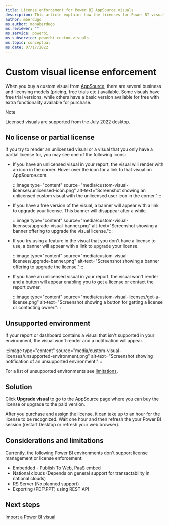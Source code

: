 ```yaml
---
title: License enforcement for Power BI AppSource visuals
description: This article explains how the licenses for Power BI visuals purchased on AppSource are enforced.
author: mberdugo
ms.author: monaberdugo
ms.reviewer: ""
ms.service: powerbi
ms.subservice: powerbi-custom-visuals
ms.topic: conceptual
ms.date: 07/17/2022
---
```


# Custom visual license enforcement

When you buy a custom visual from [AppSource](https://appsource.microsoft.com/marketplace/apps?product=power-bi-visuals), there are several business and licensing models (pricing, free trials etc.) available. Some visuals have free trial versions, while others have a basic version available for free with extra functionality available for purchase.

>[!NOTE]
>Licensed visuals are supported from the July 2022 desktop.

## No license or partial license

If you try to render an unlicensed visual or a visual that you only have a partial license for, you may see one of the following icons:

* If you have an unlicensed visual in your report, the visual will render with an icon in the corner. Hover over the icon for a link to that visual on AppSource.com.

  :::image type="content" source="media/custom-visual-licenses/unlicensed-icon.png" alt-text="Screenshot showing an unlicensed custom visual with the unlicensed user icon in the corner.":::

* If you have a free version of the visual, a banner will appear with a link to upgrade your license. This banner will disappear after a while.

  :::image type="content" source="media/custom-visual-licenses/upgrade-visual-banner.png" alt-text="Screenshot showing a banner offering to upgrade the visual license.":::

* If you try using a feature in the visual that you don't have a license to use, a banner will appear with a link to upgrade your license.

  :::image type="content" source="media/custom-visual-licenses/upgrade-banner.png" alt-text="Screenshot showing a banner offering to upgrade the license.":::

* If you have an unlicensed visual in your report, the visual won't render and a button will appear enabling you to get a license or contact the report owner.

  :::image type="content" source="media/custom-visual-licenses/get-a-license.png" alt-text="Screenshot showing a button for getting a license or contacting owner.":::

## Unsupported environment

If your report or dashboard contains a visual that isn't supported in your environment, the visual won't render and a notification will appear.

  :::image type="content" source="media/custom-visual-licenses/unsupported-environment.png" alt-text="Screenshot showing notification of an unsupported environment.":::

For a list of unsupported environments see [limitations](#considerations-and-limitations).

## Solution

Click **Upgrade visual** to go to the AppSource page where you can buy the license or upgrade to the paid version.

After you purchase and assign the license, it can take up to an hour for the license to be recognized. Wait one hour and then refresh the your Power BI session (restart Desktop or refresh your web browser).

## Considerations and limitations

Currently, the following Power BI environments don't support license management or license enforcement:

* Embedded - Publish To Web, PaaS embed
* National clouds (Depends on general support for transactability in national clouds)
* RS Server (No planned support)
* Exporting (PDF\PPT) using REST API

## Next steps

[Import a Power BI visual](import-visual.md)
